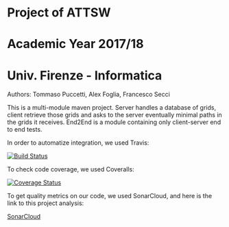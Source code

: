 # Project of ATTSW

# Academic Year 2017/18

# Univ. Firenze - Informatica

Authors: Tommaso Puccetti, Alex Foglia, Francesco Secci

This is a multi-module maven project. Server handles a database of grids, client retrieve those grids and asks to the server eventually minimal paths in the grids it receives. End2End is a module containing only client-server end to end tests.


In order to automatize integration, we used Travis:

[![Build Status](https://travis-ci.org/alexfoglia1/attsw-server.svg?branch=master)](https://travis-ci.org/alexfoglia1/attsw-server)

To check code coverage, we used Coveralls:

[![Coverage Status](https://coveralls.io/repos/github/alexfoglia1/attsw-server/badge.svg?branch=master)](https://coveralls.io/github/alexfoglia1/attsw-server?branch=master)

To get quality metrics on our code, we used SonarCloud, and here is the link to this project analysis:

[SonarCloud](https://sonarcloud.io/dashboard?id=com.alexfoglia%3Aparent)
